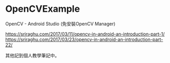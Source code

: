 # OpenCVExample



OpenCV - Android Studio (免安裝OpenCV Manager)

https://sriraghu.com/2017/03/11/opencv-in-android-an-introduction-part-1/
https://sriraghu.com/2017/03/23/opencv-in-android-an-introduction-part-22/

其他記到個人教學筆記中。


